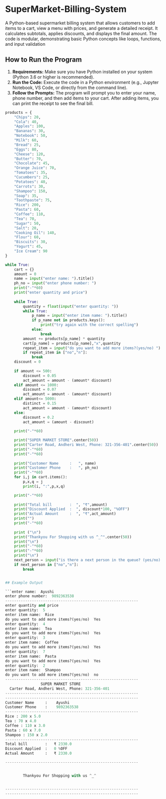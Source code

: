 # SuperMarket-Billing-System
A Python-based supermarket billing system that allows customers to add items to a cart, view a menu with prices, and generate a detailed receipt. It calculates subtotals, applies discounts, and displays the final amount. The code is modular, demonstrating basic Python concepts like loops, functions, and input validation

## How to Run the Program

1. **Requirements:** Make sure you have Python installed on your system (Python 3.6 or higher is recommended).
2. **Run the Code:** Execute the code in a Python environment (e.g., Jupyter Notebook, VS Code, or directly from the command line).
3. **Follow the Prompts:** The program will prompt you to enter your name, phone number, and then add items to your cart. After adding items, you can print the receipt to see the final bill.


```python
products = {
    "Chips": 20,
    "Cola": 40,
    "Apples": 100,
    "Bananas": 30,
    "Notebook": 50,
    "Milk": 60,
    "Bread": 25,
    "Eggs": 80,
    "Cheese": 120,
    "Butter": 70,
    "Chocolate": 45,
    "Orange Juice": 70,
    "Tomatoes": 35,
    "Cucumbers": 25,
    "Potatoes": 40,
    "Carrots": 30,
    "Shampoo": 150,
    "Soap": 35,
    "Toothpaste": 75,
    "Rice": 200,
    "Pasta": 60,
    "Coffee": 110,
    "Tea": 70,
    "Sugar": 50,
    "Salt": 20,
    "Cooking Oil": 140,
    "Flour": 60,
    "Biscuits": 30,
    "Yogurt": 45,
    "Ice Cream": 90
}

while True:
    cart = {}
    amount = 0
    name = input("enter name: ").title()
    ph_no = input("enter phone number: ")
    print("-"*60)
    print("enter quantity and price")
    
    while True:
        quantity = float(input("enter quantity: "))
        while True:
            p_name = input("enter item name: ").title()
            if p_name not in products.keys():
                print("try again with the correct spelling")
            else:
                break
        amount += products[p_name] * quantity
        cart[p_name] = products[p_name],"x",quantity
        repeat_item = input("do you want to add more items?(yes/no) ").lower()
        if repeat_item in ["no","n"]:
            break
    discount = 0
    
    if amount <= 500:
        discount = 0.05
        act_amount = amount - (amount* discount)
    elif amount <= 1000:
        discount = 0.07
        act_amount = amount - (amount* discount)
    elif amount<= 5000:
        distinct = 0.15
        act_amount = amount - (amount* discount)
    else:
        discount = 0.2
        act_amount = (amount - discount)
        
    print("-"*60)

    print("SUPER MARKET STORE".center(50))
    print("Carter Road, Andheri West, Phone: 321-356-401".center(50))
    print("-"*60)
    print("-"*60)
    
    print("Customer Name     :   ", name)
    print("Customer Phone    :   ", ph_no)
    print("-"*60)
    for i,j in cart.items():
        p,x,q = j
        print(i, ":",p,x,q)

    print("-"*60)
            
    print("Total bill        :  ", "₹",amount)
    print("Discount Applied  :  ", discount*100, "%OFF")
    print("Actual Amount     :  ", "₹",act_amount)
    print("")
    print("-"*60)
    
    print ("\n")
    print("Thankyou For Shopping with us ^_^".center(50))
    print("\n")
    print("-"*60)
    print("-"*60)
    print("\n")
    next_person = input("is there a next person in the queue? (yes/no): ").lower()
    if next_person in ["no","n"]:
        break


## Example Output

```enter name:  Ayushi
enter phone number:  9892363538
------------------------------------------------------------
enter quantity and price
enter quantity:  5
enter item name:  Rice
do you want to add more items?(yes/no)  Yes
enter quantity:  4
enter item name:  Tea
do you want to add more items?(yes/no)  Yes
enter quantity:  3
enter item name:  Coffee
do you want to add more items?(yes/no)  Yes
enter quantity:  7
enter item name:  Pasta
do you want to add more items?(yes/no)  Yes
enter quantity:  2
enter item name:  Shampoo
do you want to add more items?(yes/no)  no
------------------------------------------------------------
                SUPER MARKET STORE                
  Carter Road, Andheri West, Phone: 321-356-401   
------------------------------------------------------------
------------------------------------------------------------
Customer Name     :    Ayushi
Customer Phone    :    9892363538
------------------------------------------------------------
Rice : 200 x 5.0
Tea : 70 x 4.0
Coffee : 110 x 3.0
Pasta : 60 x 7.0
Shampoo : 150 x 2.0
------------------------------------------------------------
Total bill        :   ₹ 2330.0
Discount Applied  :   0 %OFF
Actual Amount     :   ₹ 2330.0

------------------------------------------------------------


        Thankyou For Shopping with us ^_^         


------------------------------------------------------------
------------------------------------------------------------

